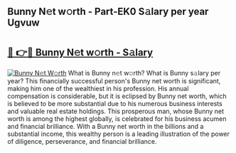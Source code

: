 ## Bunny N𝚎t w𝚘rth - Part-EK0 S𝚊lary per year Ugvuw

# <h2><a href="http://gc1o88y.nevu.top/?p=Bunny">🔗 👉🔴 Bunny N𝚎t w𝚘rth - S𝚊lary</a></h2>

[![Bunny N𝚎t W𝚘rth](https://i.imgur.com/Oavwk0R.jpeg)](http://gc1o88y.nevu.top/?p=Bunny)
What is Bunny n𝚎t w𝚘rth? What is Bunny s𝚊lary per year?
This financially successful person's Bunny net worth is significant, making him one of the wealthiest in his profession. His annual compensation is considerable, but it is eclipsed by Bunny net worth, which is believed to be more substantial due to his numerous business interests and valuable real estate holdings. This prosperous man, whose Bunny net worth is among the highest globally, is celebrated for his business acumen and financial brilliance. With a Bunny net worth in the billions and a substantial income, this wealthy person is a leading illustration of the power of diligence, perseverance, and financial brilliance.
